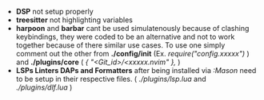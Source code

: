 - **DSP** not setup properly
- **treesitter** not highlighting variables
- **harpoon** and **barbar** cant be used simulatenously because of clashing keybindings, they were coded to be an alternative and not to work together because of there similar use cases.
To use one simply comment out the other from **./config/init** (Ex. *require("config.xxxxx")* ) and **./plugins/core** ( *{ "<Git_id>/<xxxxx.nvim" },* )
- **LSPs Linters DAPs and Formatters** after being installed via *:Mason* need to be setup in their respective files. ( *./plugins/lsp.lua* and *./plugins/dlf.lua* )  
